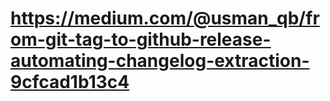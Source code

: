 # https://medium.com/@usman_qb/from-git-tag-to-github-release-automating-changelog-extraction-9cfcad1b13c4

